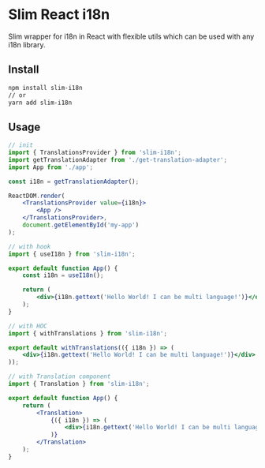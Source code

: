 # Slim React i18n
Slim wrapper for i18n in React with flexible utils which can be used with any i18n library.

## Install
```bash
npm install slim-i18n
// or
yarn add slim-i18n

```

## Usage

```jsx harmony
// init
import { TranslationsProvider } from 'slim-i18n';
import getTranslationAdapter from './get-translation-adapter';
import App from './app';

const i18n = getTranslationAdapter();

ReactDOM.render(
    <TranslationsProvider value={i18n}>
        <App />
    </TranslationsProvider>,
    document.getElementById('my-app')
);
```

```jsx harmony
// with hook
import { useI18n } from 'slim-i18n';

export default function App() {
    const i18n = useI18n();

    return (
        <div>{i18n.gettext('Hello World! I can be multi language!')}</div>
    );
}
```

```jsx harmony
// with HOC
import { withTranslations } from 'slim-i18n';

export default withTranslations(({ i18n }) => (
    <div>{i18n.gettext('Hello World! I can be multi language!')}</div>
));
```

```jsx harmony
// with Translation component
import { Translation } from 'slim-i18n';

export default function App() {
    return (
        <Translation>
            {({ i18n }) => (
                <div>{i18n.gettext('Hello World! I can be multi language!')}</div>
            )}
        </Translation>
    );
}
```